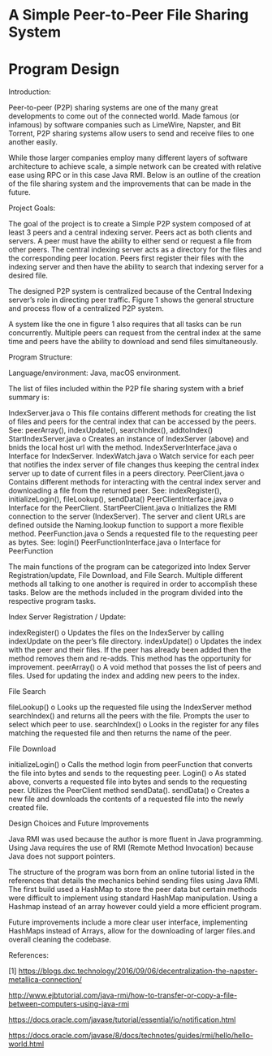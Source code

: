 # A Simple Peer-to-Peer File Sharing System

# Program Design

Introduction:

Peer-to-peer (P2P) sharing systems are one of the many great developments to come out of the connected world. Made famous (or infamous) by software companies such as LimeWire, Napster, and Bit Torrent, P2P sharing systems allow users to send and receive files to one another easily.  

While those larger companies employ many different layers of software architecture to achieve scale, a simple network can be created with relative ease using RPC or in this case Java RMI. Below is an outline of the creation of the file sharing system and the improvements that can be made in the future.

Project Goals:

The goal of the project is to create a Simple P2P system composed of at least 3 peers and a central indexing server. Peers act as both clients and servers. A peer must have the ability to either send or request a file from other peers. The central indexing server acts as a directory for the files and the corresponding peer location. Peers first register their files with the indexing server and then have the ability to search that indexing server for a desired file. 

The designed P2P system is centralized because of the Central Indexing server’s role in directing peer traffic. Figure 1 shows the general structure and process flow of a centralized P2P system.

A system like the one in figure 1 also requires that all tasks can be run concurrently. Multiple peers can request from the central index at the same time and peers have the ability to download and send files simultaneously. 

Program Structure:

Language/environment: Java, macOS environment. 

The list of files included within the P2P file sharing system with a brief summary is:

IndexServer.java
o	This file contains different methods for creating the list of files and peers for the central index that can be accessed by the peers. See: peerArray(), indexUpdate(), searchIndex(), addtoIndex()
StartIndexServer.java
o	Creates an instance of IndexServer (above) and bnids the local host url with the method.
IndexServerInterface.java
o	Interface for IndexServer.
IndexWatch.java
o	Watch service for each peer that notifies the index server of file changes thus keeping the central index server up to date of current files in a peers directory. 
PeerClient.java
o	Contains different methods for interacting with the central index server and downloading a file from the returned peer. See: indexRegister(), initializeLogin(), fileLookup(), sendData()
PeerClientInterface.java
o	Interface for the PeerClient.
StartPeerClient.java
o	Initializes the RMI connection to the server (IndexServer). The server and client URLs are defined outside the Naming.lookup function to support a more flexible method.
PeerFunction.java
o	Sends a requested file to the requesting peer as bytes. See: login()
PeerFunctionInterface.java
o	Interface for PeerFunction

The main functions of the program can be categorized into Index Server Registration/update, File Download, and File Search. Multiple different methods all talking to one another is required in order to accomplish these tasks. Below are the methods included in the program divided into the respective program tasks.





Index Server Registration / Update:

indexRegister()
o	Updates the files on the IndexServer by calling indexUpdate on the peer’s file directory.
indexUpdate()
o	Updates the index with the peer and their files. If the peer has already been added then the method removes them and re-adds. This method has the opportunity for improvement.
peerArray()
o	A void method that posses the list of peers and files. Used for updating the index and adding new peers to the index.

File Search

fileLookup()
o	Looks up the requested file using the IndexServer method searchIndex() and returns all the peers with the file. Prompts the user to select which peer to use.
searchIndex()
o	Looks in the register for any files matching the requested file and then returns the name of the peer.


File Download

initializeLogin()
o	Calls the method login from peerFunction that converts the file into bytes and sends to the requesting peer.
Login()
o	As stated above, converts a requested file into bytes and sends to the requesting peer. Utilizes the PeerClient method sendData().
sendData()
o	Creates a new file and downloads the contents of a requested file into the newly created file.


Design Choices and Future Improvements

Java RMI was used because the author is more fluent in Java programming. Using Java requires the use of RMI (Remote Method Invocation) because Java does not support pointers. 

The structure of the program was born from an online tutorial listed in the references that details the mechanics behind sending files using Java RMI. 
The first build used a HashMap to store the peer data but certain methods were difficult to implement using standard HashMap manipulation. Using a Hashmap instead of an array however could yield a more efficient program.

Future improvements include a more clear user interface, implementing HashMaps instead of Arrays, allow for the downloading of larger files.and overall cleaning the codebase. 

References:

[1] https://blogs.dxc.technology/2016/09/06/decentralization-the-napster-metallica-connection/

http://www.ejbtutorial.com/java-rmi/how-to-transfer-or-copy-a-file-between-computers-using-java-rmi

https://docs.oracle.com/javase/tutorial/essential/io/notification.html

https://docs.oracle.com/javase/8/docs/technotes/guides/rmi/hello/hello-world.html



